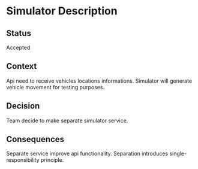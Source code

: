 # Simulator Description

## Status

Accepted

## Context

Api need to receive vehicles locations informations. Simulator will generate vehicle movement for testing purposes.

## Decision

Team decide to make separate simulator service.

## Consequences

Separate service improve api functionality. Separation introduces single-responsibility principle.